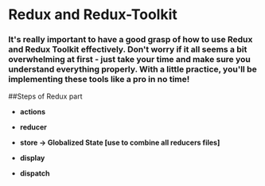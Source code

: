 # Redux and Redux-Toolkit
### It's really important to have a good grasp of how to use Redux and Redux Toolkit effectively. Don't worry if it all seems a bit overwhelming at first - just take your time and make sure you understand everything properly. With a little practice, you'll be implementing these tools like a pro in no time!

##Steps of Redux part

- **actions**

- **reducer**

- **store -> Globalized State [use to combine all reducers files]**

- **display**

- **dispatch**
